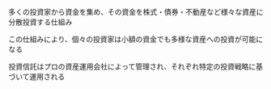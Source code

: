 多くの投資家から資金を集め、その資金を株式・債券・不動産など様々な資産に分散投資する仕組み

この仕組みにより、個々の投資家は小額の資金でも多様な資産への投資が可能になる

投資信託はプロの資産運用会社によって管理され、それぞれ特定の投資戦略に基づいて運用される
